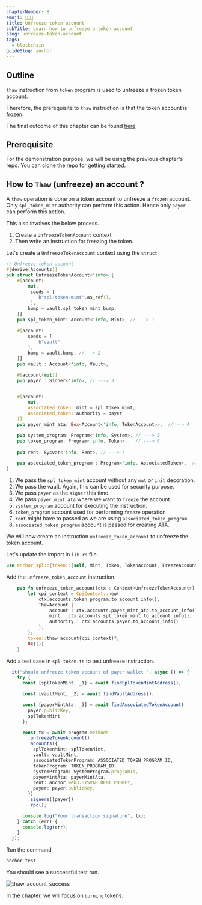 ```yaml
---
chapterNumber: 8
emoji: 👩🏼‍🎨
title: Unfreeze token account
subTitle: Learn how to unfreeze a token account
slug: unfreeze-token-account
tags:
  - blockchain
guideSlug: anchor
---
```

## Outline

`thaw` instruction from `token` program is used to unfreeze a frozen token account. 

Therefore, the prerequisite to `thaw` instruction is that the token account is frozen.

The final outcome of this chapter can be found [here](https://github.com/metablockshq/spl-token-chapters/tree/main/Chapter%208%20-%20Unfreeze%20Token%20Accounts)


## Prerequisite

For the demonstration purpose, we will be using the previous chapter's repo. You can clone the [repo](https://github.com/metablockshq/spl-token-chapters/tree/main/Chapter%207%20-%20Freeze%20Token%20Accounts) for getting started. 

## How to `Thaw` (unfreeze) an account ?

A `thaw` operation is done on a token account to unfreeze a `frozen` account. Only `spl_token_mint` authority can perform this action. Hence only `payer` can perform this action.

This also involves the below process. 

1. Create a `UnfreezeTokenAccount` context  
2. Then write an instruction for freezing the token.

Let's create a `UnfreezeTokenAccount` context using the `struct`

```rust
// Unfreeze token account
#[derive(Accounts)]
pub struct UnfreezeTokenAccount<'info> {
    #[account(
        mut,
         seeds = [
            b"spl-token-mint".as_ref(),
         ],
        bump = vault.spl_token_mint_bump,
    )]
    pub spl_token_mint: Account<'info, Mint>, // ---> 1

    #[account(
        seeds = [
            b"vault"
        ],
        bump = vault.bump, // --> 2
    )]
    pub vault : Account<'info, Vault>, 

    #[account(mut)]
    pub payer : Signer<'info>, // ---> 3


    #[account(
        mut,
        associated_token::mint = spl_token_mint,
        associated_token::authority = payer
    )]
    pub payer_mint_ata: Box<Account<'info, TokenAccount>>,  // --> 4

    pub system_program: Program<'info, System>, // ---> 5
    pub token_program: Program<'info, Token>,   // ---> 6
    
    pub rent: Sysvar<'info, Rent>, // ---> 7

    pub associated_token_program : Program<'info, AssociatedToken>,  // ---> 8
}
```

1. We pass the `spl_token_mint` account without any `mut` or `init` decoration.
2. We pass the vault. Again, this can be used for security purpose.
3. We pass `payer` as the `signer` this time. 
4. We pass `payer_mint_ata` where we want to `freeze` the account.
5. `system_program` account for executing the instruction.
6. `token_program` account used for performing `freeze` operation
7. `rent` might have to passed as we are using `associated_token_program`
8. `associated_token_program` account is passed for creating ATA.

We will now create an instruction `unfreeze_token_account` to unfreeze the token account.

Let's update the import in `lib.rs` file.

```rust
use anchor_spl::{token::{self, Mint, Token, TokenAccount, FreezeAccount, ThawAccount}, associated_token::AssociatedToken};
```

Add the `unfreeze_token_account` instruction.

```rust
    pub fn unfreeze_token_account(ctx : Context<UnfreezeTokenAccount>) -> Result<()> {
        let cpi_context = CpiContext::new(
            ctx.accounts.token_program.to_account_info(),
            ThawAccount {
                account : ctx.accounts.payer_mint_ata.to_account_info(),
                mint : ctx.accounts.spl_token_mint.to_account_info(),
                authority : ctx.accounts.payer.to_account_info()
            },
        );
        token::thaw_account(cpi_context)?;
        Ok(())
    }
```

Add a test case in `spl-token.ts` to test unfreeze instruction.

```typescript
  it("should unfreeze token account of payer wallet ", async () => {
    try {
      const [splTokenMint, _1] = await findSplTokenMintAddress();

      const [vaultMint, _2] = await findVaultAddress();

      const [payerMintAta, _3] = await findAssociatedTokenAccount(
        payer.publicKey,
        splTokenMint
      );

      const tx = await program.methods
        .unfreezeTokenAccount()
        .accounts({
          splTokenMint: splTokenMint,
          vault: vaultMint,
          associatedTokenProgram: ASSOCIATED_TOKEN_PROGRAM_ID,
          tokenProgram: TOKEN_PROGRAM_ID,
          systemProgram: SystemProgram.programId,
          payerMintAta: payerMintAta,
          rent: anchor.web3.SYSVAR_RENT_PUBKEY,
          payer: payer.publicKey,
        })
        .signers([payer])
        .rpc();

      console.log("Your transaction signature", tx);
    } catch (err) {
      console.log(err);
    }
  });
```

Run the command 

```bash
anchor test
```

You should see a successful test run.

![](/img/content/guide-chapters/thaw_account_success.png "thaw_account_success")

In the chapter, we will focus on `burning` tokens.